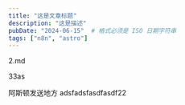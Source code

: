```yaml
---
title: "这是文章标题"
description: "这是描述"
pubDate: "2024-06-15"  # 格式必须是 ISO 日期字符串
tags: ["n8n", "astro"]
---
```

2.md


33as

阿斯顿发送地方
adsfadsfasdfasdf22